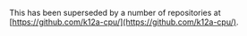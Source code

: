 This has been superseded by a number of repositories at [https://github.com/k12a-cpu/](https://github.com/k12a-cpu/).
